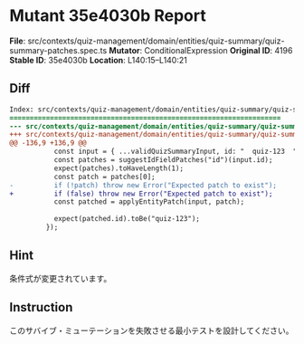 # Mutant 35e4030b Report

**File**: src/contexts/quiz-management/domain/entities/quiz-summary/quiz-summary-patches.spec.ts
**Mutator**: ConditionalExpression
**Original ID**: 4196
**Stable ID**: 35e4030b
**Location**: L140:15–L140:21

## Diff

```diff
Index: src/contexts/quiz-management/domain/entities/quiz-summary/quiz-summary-patches.spec.ts
===================================================================
--- src/contexts/quiz-management/domain/entities/quiz-summary/quiz-summary-patches.spec.ts	original
+++ src/contexts/quiz-management/domain/entities/quiz-summary/quiz-summary-patches.spec.ts	mutated #4196
@@ -136,9 +136,9 @@
           const input = { ...validQuizSummaryInput, id: "  quiz-123  " };
           const patches = suggestIdFieldPatches("id")(input.id);
           expect(patches).toHaveLength(1);
           const patch = patches[0];
-          if (!patch) throw new Error("Expected patch to exist");
+          if (false) throw new Error("Expected patch to exist");
           const patched = applyEntityPatch(input, patch);
 
           expect(patched.id).toBe("quiz-123");
         });
```

## Hint

条件式が変更されています。

## Instruction

このサバイブ・ミューテーションを失敗させる最小テストを設計してください。
